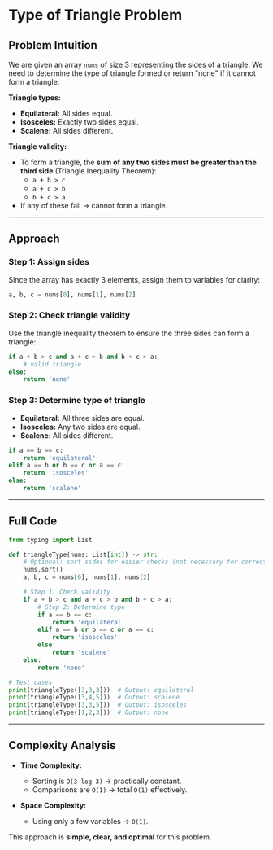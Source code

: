 # Type of Triangle Problem

## Problem Intuition

We are given an array `nums` of size 3 representing the sides of a triangle. We need to determine the type of triangle formed or return "none" if it cannot form a triangle.

**Triangle types:**

- **Equilateral:** All sides equal.
- **Isosceles:** Exactly two sides equal.
- **Scalene:** All sides different.

**Triangle validity:**

- To form a triangle, the **sum of any two sides must be greater than the third side** (Triangle Inequality Theorem):
  - `a + b > c`
  - `a + c > b`
  - `b + c > a`
- If any of these fail → cannot form a triangle.

---

## Approach

### Step 1: Assign sides

Since the array has exactly 3 elements, assign them to variables for clarity:

```python
a, b, c = nums[0], nums[1], nums[2]
```

### Step 2: Check triangle validity

Use the triangle inequality theorem to ensure the three sides can form a triangle:

```python
if a + b > c and a + c > b and b + c > a:
    # valid triangle
else:
    return 'none'
```

### Step 3: Determine type of triangle

- **Equilateral:** All three sides are equal.
- **Isosceles:** Any two sides are equal.
- **Scalene:** All sides different.

```python
if a == b == c:
    return 'equilateral'
elif a == b or b == c or a == c:
    return 'isosceles'
else:
    return 'scalene'
```

---

## Full Code

```python
from typing import List

def triangleType(nums: List[int]) -> str:
    # Optional: sort sides for easier checks (not necessary for correctness)
    nums.sort()
    a, b, c = nums[0], nums[1], nums[2]

    # Step 1: Check validity
    if a + b > c and a + c > b and b + c > a:
        # Step 2: Determine type
        if a == b == c:
            return 'equilateral'
        elif a == b or b == c or a == c:
            return 'isosceles'
        else:
            return 'scalene'
    else:
        return 'none'

# Test cases
print(triangleType([3,3,3]))  # Output: equilateral
print(triangleType([3,4,5]))  # Output: scalene
print(triangleType([3,3,5]))  # Output: isosceles
print(triangleType([1,2,3]))  # Output: none
```

---

## Complexity Analysis

- **Time Complexity:**
  - Sorting is `O(3 log 3)` → practically constant.
  - Comparisons are `O(1)` → total `O(1)` effectively.

- **Space Complexity:**
  - Using only a few variables → `O(1)`.

This approach is **simple, clear, and optimal** for this problem.
